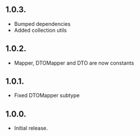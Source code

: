 ## 1.0.3.

* Bumped dependencies
* Added collection utils

## 1.0.2.

* Mapper, DTOMapper and DTO are now constants

## 1.0.1.

* Fixed DTOMapper subtype

## 1.0.0.

* Initial release.
